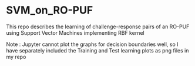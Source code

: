 # SVM_on_RO-PUF
This repo describes the learning of challenge-response pairs of an RO-PUF using Support Vector Machines implementing RBF kernel


Note : Jupyter cannot plot the graphs for decision boundaries well, so I have separately included the Training and Test learning plots as png files in my repo
